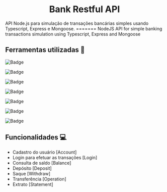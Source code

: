 <h1 align="center"> Bank Restful API </h1>
API Node.js para simulação de transações bancárias simples usando Typescript, Express e Mongoose.
=======
NodeJS API for simple banking transactions simulation using Typescript, Express and Mongoose

## Ferramentas utilizadas :hammer:
![Badge](https://img.shields.io/static/v1?label=VScode&message=IDE/editor&color=blue&style=plastic&logo=vsco)

![Badge](https://img.shields.io/static/v1?label=JavaScript&message=language&color=yellow&style=plastic&logo=javascript)

![Badge](https://img.shields.io/static/v1?label=Typescript&message=language&color=yellowgreen&style=plastic&logo=typescript)

![Badge](https://img.shields.io/static/v1?label=Node&message=tecnology&color=green&style=plastic&logo=nodedotjs)

![Badge](https://img.shields.io/static/v1?label=Express&message=framework&color=orange&style=plastic&logo=express)

![Badge](https://img.shields.io/static/v1?label=Mongoose&message=library&color=ff69b4&style=plastic&logo=mongodb)

![Badge](https://img.shields.io/static/v1?label=Postman&message=tecnology&color=ff69b4&style=plastic&logo=postman)

## Funcionalidades :computer:
- Cadastro do usuário [Account]
- Login para efetuar as transações [Login]
- Consulta de saldo [Balance]
- Depósito [Deposit]
- Saque [Withdraw]
- Transferência [Operation]
- Extrato [Statement]


